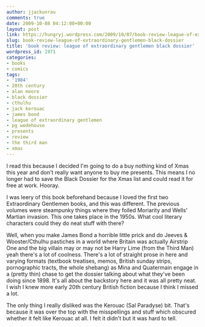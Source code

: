```yaml
---
author: jjackunrau
comments: true
date: 2009-10-08 04:12:08+00:00
layout: post
link: https://hungryj.wordpress.com/2009/10/07/book-review-league-of-extraordinary-gentlemen-black-dossier/
slug: book-review-league-of-extraordinary-gentlemen-black-dossier
title: 'book review: league of extraordinary gentlemen black dossier'
wordpress_id: 1971
categories:
- books
- comics
tags:
- '1984'
- 20th century
- alan moore
- black dossier
- cthulhu
- jack kerouac
- james bond
- league of extraordinary gentlemen
- pg wodehouse
- presents
- review
- the third man
- xmas
---
```


I read this because I decided I'm going to do a buy nothing kind of Xmas this year and don't really want anyone to buy me presents. This means I no longer had to save the Black Dossier for the Xmas list and could read it for free at work. Hooray.

I was leery of this book beforehand because I loved the first two Extraordinary Gentlemen books, and this was different. The previous volumes were steampunky things where they foiled Moriarity and Wells' Martian invasion. This one takes place in the 1950s. What cool literary characters could they do neat stuff with there?

Well, when you make James Bond a horrible little prick and do Jeeves & Wooster/Cthulhu pastiches in a world where Britain was actually Airstrip One and the big villain may or may not be Harry Lime (from the Third Man) yeah there's a lot of coolness. There's a lot of straight prose in here and varying formats (textbook treatises, memos, British sunday strips, pornographic tracts, the whole shebang) as Mina and Quatermain engage in a (pretty thin) chase to get the dossier talking about what they've been doing since 1898. It's all about the backstory here and it was all pretty neat. I wish I knew more early 20th century British fiction because I think I missed a lot. 

The only thing I really disliked was the Kerouac (Sal Paradyse) bit. That's because it was over the top with the misspellings and stuff which obscured whether it felt like Kerouac at all. I felt it didn't but it was hard to tell.
